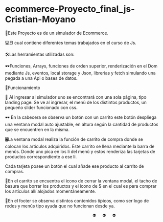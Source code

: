# ecommerce-Proyecto_final_js-Cristian-Moyano
🚀Este Proyecto es de un simulador de Ecommerce. 


💻El cual contiene diferentes temas trabajados en el curso de Js. 

🛠Las herramientas utilizadas son:

🕶Funciones, Arrays, funciones de orden superior, renderización en el Dom mediante Js, eventos, local storage y Json, librerias y fetch simulando una pegada a una Api o bases de datos. 

📣Funcionamiento

📲 Al ingresar al simulador uno se encontrará con una sola página, tipo landing page. 
Se ve al ingresar, el menú de los distintos productos, un pequeño slider funcionado con css. 

🕶 En la cabecera se observa un botón con un carrito este botón despliega una ventana modal auto ajustable, en altura según la cantidad de productos que se encuentren en la misma. 

🖥La ventana modal realiza la función de carrito de compra donde se colocan los artículos adquiridos. Este carrito se llena mediante la barra de menús. Donde uno pica en los li del menú y estos renderiza las tarjetas de productos correspondiente a ese li. 
 
 Cada tarjeta posee un botón el cual añade ese producto al carrito de compras. 

🛒En el carrito se encuentra el icono de cerrar la ventana modal, el tacho de basura que borrar los productos y el icono de $ en el cual es para comprar los artículos allí alojados momentáneamente. 

🥾En el footer se observa distintos contenidos típicos, como ser logo de redes y menús tipo ayuda que no funcionan desde ya. 

                                            👽   👽   👽
